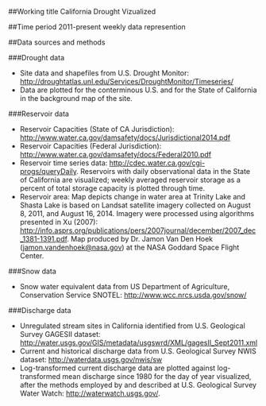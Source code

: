 ##Working title
California Drought Vizualized

##Time period
2011-present
weekly data represention

##Data sources and methods

###Drought data
 - Site data and shapefiles from U.S. Drought Monitor: http://droughtatlas.unl.edu/Services/DroughtMonitor/Timeseries/
 - Data are plotted for the conterminous U.S. and for the State of California in the background map of the site. 

###Reservoir data
 - Reservoir Capacities (State of CA Jurisdiction): http://www.water.ca.gov/damsafety/docs/Jurisdictional2014.pdf
 - Reservoir Capacities (Federal Jurisdiction): http://www.water.ca.gov/damsafety/docs/Federal2010.pdf
 - Reservoir time series data: http://cdec.water.ca.gov/cgi-progs/queryDaily. Reservoirs with daily observational data in the State of California are visualized; weekly averaged reservoir storage as a percent of total storage capacity is plotted through time. 
 - Reservoir area: Map depicts change in water area at Trinity Lake and Shasta Lake is based on Landsat satellite imagery collected on August 8, 2011, and August 16, 2014. Imagery were processed using algorithms presented in Xu (2007): http://info.asprs.org/publications/pers/2007journal/december/2007_dec_1381-1391.pdf. Map produced by Dr. Jamon Van Den Hoek (jamon.vandenhoek@nasa.gov) at the NASA Goddard Space Flight Center.

###Snow data
 - Snow water equivalent data from US Department of Agriculture, Conservation Service SNOTEL: http://www.wcc.nrcs.usda.gov/snow/
 
###Discharge data
 - Unregulated stream sites in California identified from U.S. Geological Survey GAGESII dataset: http://water.usgs.gov/GIS/metadata/usgswrd/XML/gagesII_Sept2011.xml
 - Current and historical discharge data from U.S. Geological Survey NWIS dataset: http://waterdata.usgs.gov/nwis/sw
 - Log-transformed current discharge data are plotted against log-transformed mean discharge since 1980 for the day of year visualized, after the methods employed by and described at U.S. Geological Survey Water Watch: http://waterwatch.usgs.gov/.

